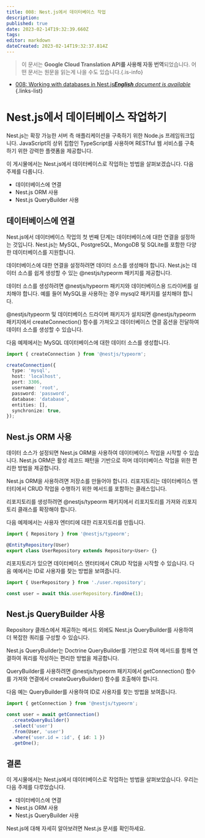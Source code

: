 ```yaml
---
title: 008: Nest.js에서 데이터베이스 작업
description: 
published: true
date: 2023-02-14T19:32:39.660Z
tags: 
editor: markdown
dateCreated: 2023-02-14T19:32:37.814Z
---
```


> 이 문서는 **Google Cloud Translation API를 사용해 자동 번역**되었습니다.
어떤 문서는 원문을 읽는게 나을 수도 있습니다.{.is-info}



- [008: Working with databases in Nest.js***English** document is available*](/en/Knowledge-base/Nest-js/Learning/008-working-with-databases-in-nest-js)
{.links-list}


# Nest.js에서 데이터베이스 작업하기

Nest.js는 확장 가능한 서버 측 애플리케이션을 구축하기 위한 Node.js 프레임워크입니다. JavaScript의 상위 집합인 TypeScript를 사용하며 RESTful 웹 서비스를 구축하기 위한 강력한 플랫폼을 제공합니다.

이 게시물에서는 Nest.js에서 데이터베이스로 작업하는 방법을 살펴보겠습니다. 다음 주제를 다룹니다.

- 데이터베이스에 연결
- Nest.js ORM 사용
- Nest.js QueryBuilder 사용

## 데이터베이스에 연결

Nest.js에서 데이터베이스 작업의 첫 번째 단계는 데이터베이스에 대한 연결을 설정하는 것입니다. Nest.js는 MySQL, PostgreSQL, MongoDB 및 SQLite를 포함한 다양한 데이터베이스를 지원합니다.

데이터베이스에 대한 연결을 설정하려면 데이터 소스를 생성해야 합니다. Nest.js는 데이터 소스를 쉽게 생성할 수 있는 @nestjs/typeorm 패키지를 제공합니다.

데이터 소스를 생성하려면 @nestjs/typeorm 패키지와 데이터베이스용 드라이버를 설치해야 합니다. 예를 들어 MySQL을 사용하는 경우 mysql2 패키지를 설치해야 합니다.

@nestjs/typeorm 및 데이터베이스 드라이버 패키지가 설치되면 @nestjs/typeorm 패키지에서 createConnection() 함수를 가져오고 데이터베이스 연결 옵션을 전달하여 데이터 소스를 생성할 수 있습니다.

다음 예제에서는 MySQL 데이터베이스에 대한 데이터 소스를 생성합니다.

```typescript
import { createConnection } from '@nestjs/typeorm';

createConnection({
  type: 'mysql',
  host: 'localhost',
  port: 3306,
  username: 'root',
  password: 'password',
  database: 'database',
  entities: [],
  synchronize: true,
});
```

## Nest.js ORM 사용

데이터 소스가 설정되면 Nest.js ORM을 사용하여 데이터베이스 작업을 시작할 수 있습니다. Nest.js ORM은 활성 레코드 패턴을 기반으로 하며 데이터베이스 작업을 위한 편리한 방법을 제공합니다.

Nest.js ORM을 사용하려면 저장소를 만들어야 합니다. 리포지토리는 데이터베이스 엔터티에서 CRUD 작업을 수행하기 위한 메서드를 포함하는 클래스입니다.

리포지토리를 생성하려면 @nestjs/typeorm 패키지에서 리포지토리를 가져와 리포지토리 클래스를 확장해야 합니다.

다음 예제에서는 사용자 엔터티에 대한 리포지토리를 만듭니다.

```typescript
import { Repository } from '@nestjs/typeorm';

@EntityRepository(User)
export class UserRepository extends Repository<User> {}
```

리포지토리가 있으면 데이터베이스 엔터티에서 CRUD 작업을 시작할 수 있습니다. 다음 예에서는 ID로 사용자를 찾는 방법을 보여줍니다.

```typescript
import { UserRepository } from './user.repository';

const user = await this.userRepository.findOne(1);
```

## Nest.js QueryBuilder 사용

Repository 클래스에서 제공하는 메서드 외에도 Nest.js QueryBuilder를 사용하여 더 복잡한 쿼리를 구성할 수 있습니다.

Nest.js QueryBuilder는 Doctrine QueryBuilder를 기반으로 하며 메서드를 함께 연결하여 쿼리를 작성하는 편리한 방법을 제공합니다.

QueryBuilder를 사용하려면 @nestjs/typeorm 패키지에서 getConnection() 함수를 가져와 연결에서 createQueryBuilder() 함수를 호출해야 합니다.

다음 예는 QueryBuilder를 사용하여 ID로 사용자를 찾는 방법을 보여줍니다.

```typescript
import { getConnection } from '@nestjs/typeorm';

const user = await getConnection()
  .createQueryBuilder()
  .select('user')
  .from(User, 'user')
  .where('user.id = :id', { id: 1 })
  .getOne();
```

## 결론

이 게시물에서는 Nest.js에서 데이터베이스로 작업하는 방법을 살펴보았습니다. 우리는 다음 주제를 다루었습니다.

- 데이터베이스에 연결
- Nest.js ORM 사용
- Nest.js QueryBuilder 사용

Nest.js에 대해 자세히 알아보려면 Nest.js 문서를 확인하세요.